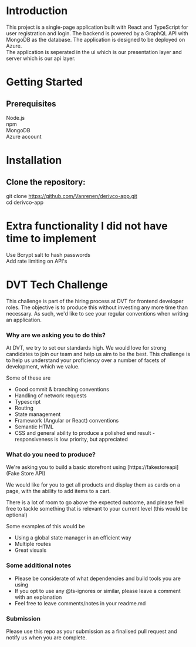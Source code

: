 # Introduction
This project is a single-page application built with React and TypeScript for user registration and login. The backend is powered by a GraphQL API with MongoDB as the database. The application is designed to be deployed on Azure.  
The application is seperated in the ui which is our presentation layer and server which is our api layer.

# Getting Started
## Prerequisites
Node.js  
npm  
MongoDB  
Azure account

# Installation
## Clone the repository:
git clone https://github.com/Vanrenen/derivco-app.git  
cd derivco-app

# Extra functionality I did not have time to implement
Use Bcrypt salt to hash passwords  
Add rate limiting on API's  

# DVT Tech Challenge
This challenge is part of the hiring process at DVT for frontend developer roles. The objective is to produce this without investing any more time than necessary. As such, we'd like to see your regular conventions when writing an application.

### Why are we asking you to do this?
At DVT, we try to set our standards high. We would love for strong candidates to join our team and help us aim to be the best. This challenge is to help us understand your proficiency over a number of facets of development, which we value.  

Some of these are
- Good commit & branching conventions
- Handling of network requests
- Typescript
- Routing
- State management
- Framework (Angular or React) conventions
- Semantic HTML
- CSS and general ability to produce a polished end result - responsiveness is low priority, but appreciated

### What do you need to produce?
We're asking you to build a basic storefront using [https://fakestoreapi](Fake Store API)  

We would like for you to get all products and display them as cards on a page, with the ability to add items to a cart.  

There is a lot of room to go above the expected outcome, and please feel free to tackle something that is relevant to your current level (this would be optional)  

Some examples of this would be
- Using a global state manager in an efficient way
- Multiple routes
- Great visuals

### Some additional notes
- Please be considerate of what dependencies and build tools you are using
- If you opt to use any @ts-ignores or similar, please leave a comment with an explanation
- Feel free to leave comments/notes in your readme.md

### Submission
Please use this repo as your submission as a finalised pull request and notify us when you are complete.